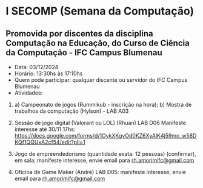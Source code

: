 # I SECOMP (Semana da Computação)
## Promovida por discentes da disciplina Computação na Educação, do Curso de Ciência da Computação - IFC Campus Blumenau

* Data: 03/12/2024
* Horário: 13:30hs às 17:10hs
* Quem pode participar: qualquer discente ou servidor do IFC Campus Blumenau
* Atividades:

1) a) Campeonato de jogos (Rummikub - inscrição na hora); b) Mostra de trabalhos da computação (Hylson) - LAB A03

2) Sessão de jogo digital (Valorant ou LOL) (Rhuan) LAB D06
Manifeste interesse até 30/11 17hs: https://docs.google.com/forms/d/1OykXKgvOd0KZ6XyAlK4j59mo_w58DKQf1QQUxA2cf54/edit?pli=1

3) Jogo de empreendedorismo (quantidade exata: 12 pessoas) (confirmar), em sala; manifeste interesse, envie email para rh.amorimifc@gmail.com

4) Oficina de Game Maker (André) LAB D05: manifeste interesse, envie email para rh.amorimifc@gmail.com
